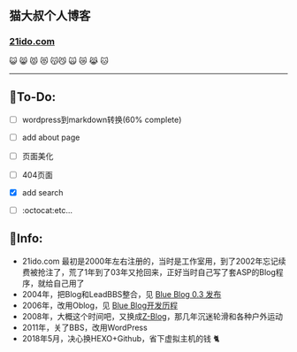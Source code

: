 ## 猫大叔个人博客

### [21ido.com](https://21ido.com)

:smiley_cat: :smile_cat: :pouting_cat:
:heart_eyes_cat: :kissing_cat::smirk_cat:
:scream_cat: :crying_cat_face: :joy_cat:
:cat:

---

## :pill:To-Do: 
- [ ] wordpress到markdown转换(60% complete)
- [ ] add about page
- [ ] 页面美化
- [ ] 404页面
- [x] add search
- [ ] :octocat:etc...


## :lemon:Info:
- 21ido.com 最初是2000年左右注册的，当时是工作室用，到了2002年忘记续费被抢注了，荒了1年到了03年又抢回来，正好当时自己写了套ASP的Blog程序，就给自己用了
- 2004年，把Blog和LeadBBS整合，见 [Blue Blog 0.3 发布](http://21ido.com/2004/08/90b85a16/)
- 2006年，改用Oblog，见 [Blue Blog开发历程](http://21ido.com/2006/03/21ca53d9/)
- 2008年，大概这个时间吧，又换成[Z-Blog](https://github.com/zblogcn/zblogasp)，那几年沉迷轮滑和各种户外运动
- 2011年，关了BBS，改用WordPress
- 2018年5月，决心换HEXO+Github，省下虚拟主机的钱 :cat2:
